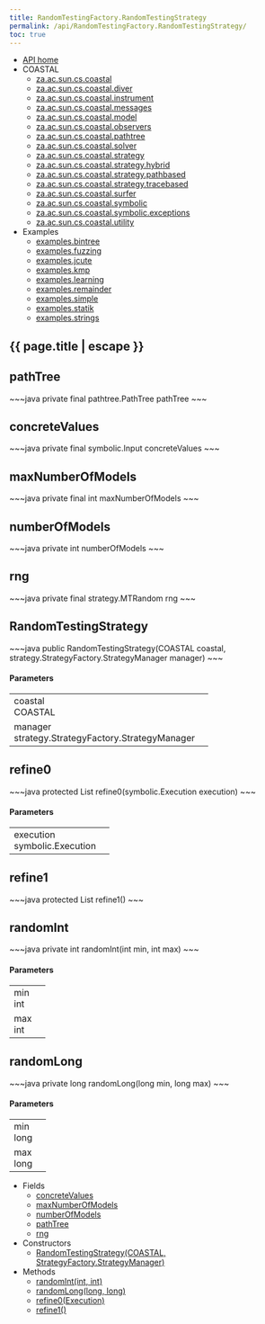 ```yaml
---
title: RandomTestingFactory.RandomTestingStrategy
permalink: /api/RandomTestingFactory.RandomTestingStrategy/
toc: true
---
```


<section class="sidetoc">
<ul class="section-nav">
<li class="toc-entry toc-h2">
<a class="top" href="{{ '/api/' | relative_url }}">API home</a>
</li>
<li class="toc-entry toc-h2">
COASTAL<ul>
<li class="toc-entry toc-h3">
<a href="{{ '/api/za.ac.sun.cs.coastal/' | relative_url }}">za.ac.sun.cs.coastal</a></li>
<li class="toc-entry toc-h3">
<a href="{{ '/api/za.ac.sun.cs.coastal.diver/' | relative_url }}">za.ac.sun.cs.coastal.diver</a></li>
<li class="toc-entry toc-h3">
<a href="{{ '/api/za.ac.sun.cs.coastal.instrument/' | relative_url }}">za.ac.sun.cs.coastal.instrument</a></li>
<li class="toc-entry toc-h3">
<a href="{{ '/api/za.ac.sun.cs.coastal.messages/' | relative_url }}">za.ac.sun.cs.coastal.messages</a></li>
<li class="toc-entry toc-h3">
<a href="{{ '/api/za.ac.sun.cs.coastal.model/' | relative_url }}">za.ac.sun.cs.coastal.model</a></li>
<li class="toc-entry toc-h3">
<a href="{{ '/api/za.ac.sun.cs.coastal.observers/' | relative_url }}">za.ac.sun.cs.coastal.observers</a></li>
<li class="toc-entry toc-h3">
<a href="{{ '/api/za.ac.sun.cs.coastal.pathtree/' | relative_url }}">za.ac.sun.cs.coastal.pathtree</a></li>
<li class="toc-entry toc-h3">
<a href="{{ '/api/za.ac.sun.cs.coastal.solver/' | relative_url }}">za.ac.sun.cs.coastal.solver</a></li>
<li class="toc-entry toc-h3">
<a href="{{ '/api/za.ac.sun.cs.coastal.strategy/' | relative_url }}">za.ac.sun.cs.coastal.strategy</a></li>
<li class="toc-entry toc-h3">
<a href="{{ '/api/za.ac.sun.cs.coastal.strategy.hybrid/' | relative_url }}">za.ac.sun.cs.coastal.strategy.hybrid</a></li>
<li class="toc-entry toc-h3">
<a href="{{ '/api/za.ac.sun.cs.coastal.strategy.pathbased/' | relative_url }}">za.ac.sun.cs.coastal.strategy.pathbased</a></li>
<li class="toc-entry toc-h3">
<a href="{{ '/api/za.ac.sun.cs.coastal.strategy.tracebased/' | relative_url }}">za.ac.sun.cs.coastal.strategy.tracebased</a></li>
<li class="toc-entry toc-h3">
<a href="{{ '/api/za.ac.sun.cs.coastal.surfer/' | relative_url }}">za.ac.sun.cs.coastal.surfer</a></li>
<li class="toc-entry toc-h3">
<a href="{{ '/api/za.ac.sun.cs.coastal.symbolic/' | relative_url }}">za.ac.sun.cs.coastal.symbolic</a></li>
<li class="toc-entry toc-h3">
<a href="{{ '/api/za.ac.sun.cs.coastal.symbolic.exceptions/' | relative_url }}">za.ac.sun.cs.coastal.symbolic.exceptions</a></li>
<li class="toc-entry toc-h3">
<a href="{{ '/api/za.ac.sun.cs.coastal.utility/' | relative_url }}">za.ac.sun.cs.coastal.utility</a></li>
</ul>
</li>
<li class="toc-entry toc-h2">
Examples<ul>
<li class="toc-entry toc-h3">
<a href="{{ '/api/examples.bintree/' | relative_url }}">examples.bintree</a></li>
<li class="toc-entry toc-h3">
<a href="{{ '/api/examples.fuzzing/' | relative_url }}">examples.fuzzing</a></li>
<li class="toc-entry toc-h3">
<a href="{{ '/api/examples.jcute/' | relative_url }}">examples.jcute</a></li>
<li class="toc-entry toc-h3">
<a href="{{ '/api/examples.kmp/' | relative_url }}">examples.kmp</a></li>
<li class="toc-entry toc-h3">
<a href="{{ '/api/examples.learning/' | relative_url }}">examples.learning</a></li>
<li class="toc-entry toc-h3">
<a href="{{ '/api/examples.remainder/' | relative_url }}">examples.remainder</a></li>
<li class="toc-entry toc-h3">
<a href="{{ '/api/examples.simple/' | relative_url }}">examples.simple</a></li>
<li class="toc-entry toc-h3">
<a href="{{ '/api/examples.statik/' | relative_url }}">examples.statik</a></li>
<li class="toc-entry toc-h3">
<a href="{{ '/api/examples.strings/' | relative_url }}">examples.strings</a></li>
</ul>
</li>
</ul>
</section>
<section class="main">
<h1>{{ page.title | escape }}</h1>
<h2><a class="anchor" name="pathTree"></a>pathTree</h2>
<div markdown="1">
~~~java
private final pathtree.PathTree pathTree
~~~
</div>
<p>
</p>
<h2><a class="anchor" name="concreteValues"></a>concreteValues</h2>
<div markdown="1">
~~~java
private final symbolic.Input concreteValues
~~~
</div>
<p>
</p>
<h2><a class="anchor" name="maxNumberOfModels"></a>maxNumberOfModels</h2>
<div markdown="1">
~~~java
private final int maxNumberOfModels
~~~
</div>
<p>
</p>
<h2><a class="anchor" name="numberOfModels"></a>numberOfModels</h2>
<div markdown="1">
~~~java
private int numberOfModels
~~~
</div>
<p>
</p>
<h2><a class="anchor" name="rng"></a>rng</h2>
<div markdown="1">
~~~java
private final strategy.MTRandom rng
~~~
</div>
<p>
</p>
<h2><a class="anchor" name="RandomTestingStrategy"></a>RandomTestingStrategy</h2>
<div markdown="1">
~~~java
public RandomTestingStrategy(COASTAL coastal, strategy.StrategyFactory.StrategyManager manager)
~~~
</div>
<h4>Parameters</h4>
<table class="parameters">
<tbody>
<tr>
<td>
coastal<br/><span class="paramtype">COASTAL</span></td>
<td>
</td>
</tr>
<tr>
<td>
manager<br/><span class="paramtype">strategy.StrategyFactory.StrategyManager</span></td>
<td>
</td>
</tr>
</tbody>
</table>
<h2><a class="anchor" name="refine0"></a>refine0</h2>
<div markdown="1">
~~~java
protected List refine0(symbolic.Execution execution)
~~~
</div>
<h4>Parameters</h4>
<table class="parameters">
<tbody>
<tr>
<td>
execution<br/><span class="paramtype">symbolic.Execution</span></td>
<td>
</td>
</tr>
</tbody>
</table>
<h2><a class="anchor" name="refine1"></a>refine1</h2>
<div markdown="1">
~~~java
protected List refine1()
~~~
</div>
<h2><a class="anchor" name="randomInt"></a>randomInt</h2>
<div markdown="1">
~~~java
private int randomInt(int min, int max)
~~~
</div>
<h4>Parameters</h4>
<table class="parameters">
<tbody>
<tr>
<td>
min<br/><span class="paramtype">int</span></td>
<td>
</td>
</tr>
<tr>
<td>
max<br/><span class="paramtype">int</span></td>
<td>
</td>
</tr>
</tbody>
</table>
<h2><a class="anchor" name="randomLong"></a>randomLong</h2>
<div markdown="1">
~~~java
private long randomLong(long min, long max)
~~~
</div>
<h4>Parameters</h4>
<table class="parameters">
<tbody>
<tr>
<td>
min<br/><span class="paramtype">long</span></td>
<td>
</td>
</tr>
<tr>
<td>
max<br/><span class="paramtype">long</span></td>
<td>
</td>
</tr>
</tbody>
</table>
</section>
<section class="apitoc">
<ul class="section-nav">
<li class="toc-entry toc-h2">
Fields<ul>
<li class="toc-entry toc-h3">
<a href="{{ '/api/RandomTestingFactory.RandomTestingStrategy/' | relative_url }}#concreteValues">concreteValues</a></li>
<li class="toc-entry toc-h3">
<a href="{{ '/api/RandomTestingFactory.RandomTestingStrategy/' | relative_url }}#maxNumberOfModels">maxNumberOfModels</a></li>
<li class="toc-entry toc-h3">
<a href="{{ '/api/RandomTestingFactory.RandomTestingStrategy/' | relative_url }}#numberOfModels">numberOfModels</a></li>
<li class="toc-entry toc-h3">
<a href="{{ '/api/RandomTestingFactory.RandomTestingStrategy/' | relative_url }}#pathTree">pathTree</a></li>
<li class="toc-entry toc-h3">
<a href="{{ '/api/RandomTestingFactory.RandomTestingStrategy/' | relative_url }}#rng">rng</a></li>
</ul>
</li>
<li class="toc-entry toc-h2">
Constructors<ul>
<li class="toc-entry toc-h3">
<a href="{{ '/api/RandomTestingFactory.RandomTestingStrategy/' | relative_url }}#RandomTestingStrategy">RandomTestingStrategy(COASTAL, StrategyFactory.StrategyManager)</a></li>
</ul>
</li>
<li class="toc-entry toc-h2">
Methods<ul>
<li class="toc-entry toc-h3">
<a href="{{ '/api/RandomTestingFactory.RandomTestingStrategy/' | relative_url }}#randomInt">randomInt(int, int)</a></li>
<li class="toc-entry toc-h3">
<a href="{{ '/api/RandomTestingFactory.RandomTestingStrategy/' | relative_url }}#randomLong">randomLong(long, long)</a></li>
<li class="toc-entry toc-h3">
<a href="{{ '/api/RandomTestingFactory.RandomTestingStrategy/' | relative_url }}#refine0">refine0(Execution)</a></li>
<li class="toc-entry toc-h3">
<a href="{{ '/api/RandomTestingFactory.RandomTestingStrategy/' | relative_url }}#refine1">refine1()</a></li>
</ul>
</li>

</ul>
</section>

